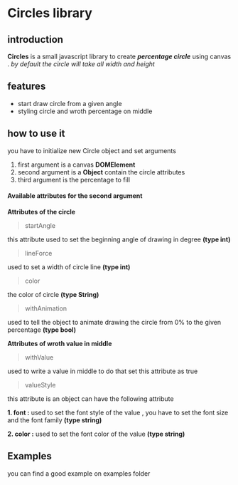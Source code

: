 Circles library
===============

introduction
------------
**Circles** is a small javascript library to create **_percentage circle_** using canvas .
*by default the circle will take all width and height*

features
--------
* start draw circle from a given angle
* styling circle and wroth percentage on middle

how to use it
-------------
you have to initialize new Circle object and set arguments
1. first argument is a canvas **DOMElement**
2. second argument is a **Object** contain the circle attributes
3. third argument is the percentage to fill

#### Available attributes for the second argument
**Attributes of the circle**
> startAngle

this attribute used to set the beginning angle of drawing in degree **(type int)**
> lineForce

used to set a width of circle line **(type int)**
> color

the color of circle **(type String)**
> withAnimation

used to tell the object to animate drawing the circle from 0% to the given percentage **(type bool)**

**Attributes of wroth value in middle**

>withValue

used to write a value in middle to do that set this attribute as true

>valueStyle

this attribute is an object can have the following attribute

**1. font :**
used to set the font style of the value , you have to set the font size and the font family **(type string)**

**2. color :**
used to set the font color of the value **(type string)**

Examples
--------
you can find a good example on examples folder
